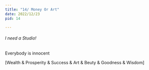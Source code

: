 ```yaml
---
title: "14/ Money Or Art"
date: 2022/12/23
pid: 14

---
```


###### I need a Studio! 

Everybody is innocent

[Wealth & Prosperity & Success & Art & Beuty & Goodness & Wisdom]
